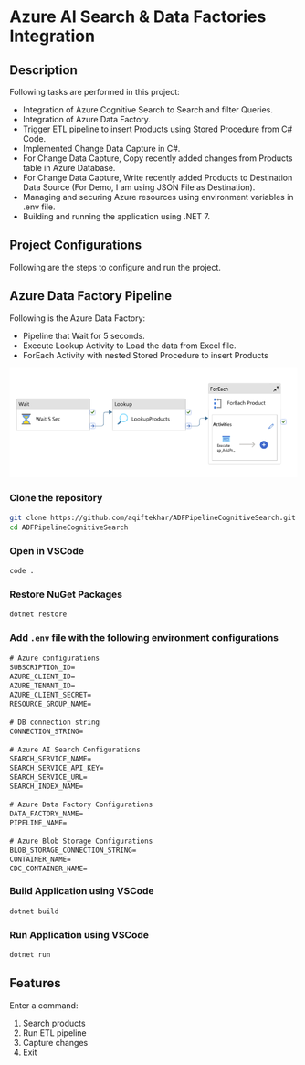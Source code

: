 # Azure AI Search & Data Factories Integration

## Description
Following tasks are performed in this project:
- Integration of Azure Cognitive Search to Search and filter Queries.
- Integration of Azure Data Factory.
- Trigger ETL pipeline to insert Products using Stored Procedure from C# Code.
- Implemented Change Data Capture in C#.
- For Change Data Capture, Copy recently added changes from Products table in Azure Database.
- For Change Data Capture, Write recently added Products to Destination Data Source (For Demo, I am using JSON File as Destination).
- Managing and securing Azure resources using environment variables in .env file.
- Building and running the application using .NET 7.

## Project Configurations
Following are the steps to configure and run the project.

## Azure Data Factory Pipeline
Following is the Azure Data Factory:
- Pipeline that Wait for 5 seconds.
- Execute Lookup Activity to Load the data from Excel file.
- ForEach Activity with nested Stored Procedure to insert Products

![ADF Pipeline](./ecommerceAPP/images/adf_pipeline.png "ADF Pipeline")

### Clone the repository
```bash
git clone https://github.com/aqiftekhar/ADFPipelineCognitiveSearch.git
cd ADFPipelineCognitiveSearch
```

### Open in VSCode
```bash
code .
```

### Restore NuGet Packages
```bash
dotnet restore
```

### Add `.env` file with the following environment configurations
```env
# Azure configurations
SUBSCRIPTION_ID=
AZURE_CLIENT_ID=
AZURE_TENANT_ID=
AZURE_CLIENT_SECRET=
RESOURCE_GROUP_NAME=

# DB connection string
CONNECTION_STRING=

# Azure AI Search Configurations
SEARCH_SERVICE_NAME=
SEARCH_SERVICE_API_KEY=
SEARCH_SERVICE_URL=
SEARCH_INDEX_NAME=

# Azure Data Factory Configurations
DATA_FACTORY_NAME=
PIPELINE_NAME=

# Azure Blob Storage Configurations
BLOB_STORAGE_CONNECTION_STRING=
CONTAINER_NAME=
CDC_CONTAINER_NAME=
```

### Build Application using VSCode
```bash
dotnet build
```

### Run Application using VSCode
```bash
dotnet run
```

## Features
Enter a command:
1. Search products
2. Run ETL pipeline
3. Capture changes
4. Exit
